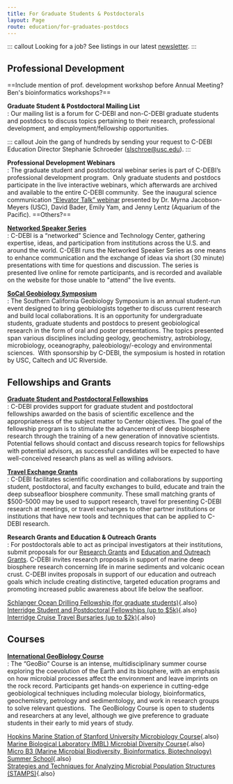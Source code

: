 ```yaml
---
title: For Graduate Students & Postdoctorals
layout: Page
route: education/for-graduates-postdocs
---
```


::: callout
Looking for a job? See listings in our latest [newsletter](http://www.darkenergybiosphere.org/newsletters/).
:::

## Professional Development

==Include mention of prof. development workshop before Annual Meeting? Ben's bioinformatics workshops?==

**Graduate Student & Postdoctoral Mailing List**  
: Our mailing list is a forum for C-DEBI and non-C-DEBI graduate students and postdocs to discuss topics pertaining to their research, professional development, and employment/fellowship opportunities.

  ::: callout
  Join the gang of hundreds by sending your request to C-DEBI Education Director Stephanie Schroeder ([slschroe@usc.edu](mailto:slschroe@usc.edu)).
  :::

**Professional Development Webinars**  
: The graduate student and postdoctoral webinar series is part of C-DEBI’s professional development program.  Only graduate students and postdocs participate in the live interactive webinars, which afterwards are archived and available to the entire C-DEBI community.  See the inaugural science communication [“Elevator Talk” webinar](https://www.youtube.com/watch?v=i4XdEx4_UeU) presented by Dr. Myrna Jacobson-Meyers (USC), David Bader, Emily Yam, and Jenny Lentz (Aquarium of the Pacific). ==Others?==

**[Networked Speaker Series](../community/nss.md)**  
: C-DEBI is a “networked” Science and Technology Center, gathering expertise, ideas, and participation from institutions across the U.S. and around the world. C-DEBI runs the Networked Speaker Series as one means to enhance communication and the exchange of ideas via short (30 minute) presentations with time for questions and discussion. The series is presented live online for remote participants, and is recorded and available on the website for those unable to "attend" the live events.

**[SoCal Geobiology Symposium](http://geobio2016.gps.caltech.edu/)**  
: The Southern California Geobiology Symposium is an annual student-run event designed to bring geobiologists together to discuss current research and build local collaborations. It is an opportunity for undergraduate students, graduate students and postdocs to present geobiological research in the form of oral and poster presentations. The topics presented span various disciplines including geology, geochemistry, astrobiology, microbiology, oceanography, paleobiology/-ecology and environmental sciences.  With sponsorship by C-DEBI, the symposium is hosted in rotation by USC, Caltech and UC Riverside.

## Fellowships and Grants

**[Graduate Student and Postdoctoral Fellowships](../research/research-fellowships.md)**  
: C-DEBI provides support for graduate student and postdoctoral fellowships awarded on the basis of scientific excellence and the appropriateness of the subject matter to Center objectives. The goal of the fellowship program is to stimulate the advancement of deep biosphere research through the training of a new generation of innovative scientists. Potential fellows should contact and discuss research topics for fellowships with potential advisors, as successful candidates will be expected to have well-conceived research plans as well as willing advisors.

**[Travel Exchange Grants](../research/research-travel-exchange.md)**  
: C-DEBI facilitates scientific coordination and collaborations by supporting student, postdoctoral, and faculty exchanges to build, educate and train the deep subseafloor biosphere community. These small matching grants of $500-5000 may be used to support research, travel for presenting C-DEBI research at meetings, or travel exchanges to other partner institutions or institutions that have new tools and techniques that can be applied to C-DEBI research.

**Research Grants and Education & Outreach Grants**  
: For postdoctorals able to act as principal investigators at their institutions, submit proposals for our [Research Grants](../research/research-grants.md) and [Education and Outreach Grants](grants.md). C-DEBI invites research proposals in support of marine deep biosphere research concerning life in marine sediments and volcanic ocean crust. C-DEBI invites proposals in support of our education and outreach goals which include creating distinctive, targeted education programs and promoting increased public awareness about life below the seafloor.

[Schlanger Ocean Drilling Fellowship (for graduate students)](http://usssp-iodp.org/research/schlanger-fellowships/){.also}  
[Interridge Student and Postdoctoral Fellowships (up to $5k)](http://www.interridge.org/fellowship){.also}  
[Interridge Cruise Travel Bursaries (up to $2k)](http://www.interridge.org/cruisebursary){.also}

## Courses

**[International GeoBiology Course](http://dornsife.usc.edu/wrigley/geobiology/)**  
: The “GeoBio” Course is an intense, multidisciplinary summer course exploring the coevolution of the Earth and its biosphere, with an emphasis on how microbial processes affect the environment and leave imprints on the rock record. Participants get hands-on experience in cutting-edge geobiological techniques including molecular biology, bioinformatics, geochemistry, petrology and sedimentology, and work in research groups to solve relevant questions.  The GeoBiology Course is open to students and researchers at any level, although we give preference to graduate students in their early to mid years of study.

[Hopkins Marine Station of Stanford University Microbiology Course](http://www.stanford.edu/class/cee274s/){.also}  
[Marine Biological Laboratory (MBL) Microbial Diversity Course](http://hermes.mbl.edu/education/courses/summer/course_micro_div.html){.also}  
[Micro B3 (Marine Microbial Biodiversity, Bioinformatics, Biotechnology) Summer School](http://www.microb3.eu/events/workshops){.also}  
[Strategies and Techniques for Analyzing Microbial Population Structures (STAMPS)](http://hermes.mbl.edu/education/courses/special_topics/stamps.html){.also}
